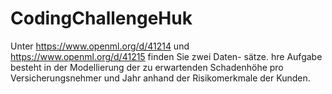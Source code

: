 # CodingChallengeHuk
Unter https://www.openml.org/d/41214 und https://www.openml.org/d/41215 finden Sie zwei Daten- sätze. hre Aufgabe besteht in der Modellierung der zu erwartenden Schadenhöhe pro Versicherungsnehmer und Jahr anhand der Risikomerkmale der Kunden.
